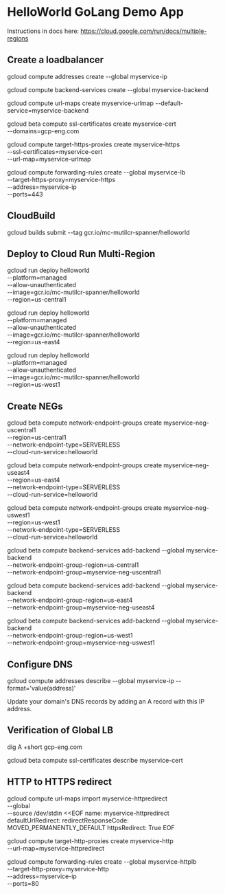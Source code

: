 # HelloWorld GoLang Demo App

Instructions in docs here: https://cloud.google.com/run/docs/multiple-regions

## Create a loadbalancer

gcloud compute addresses create --global myservice-ip

gcloud compute backend-services create --global myservice-backend

gcloud compute url-maps create myservice-urlmap --default-service=myservice-backend

gcloud beta compute ssl-certificates create myservice-cert \
 --domains=gcp-eng.com

gcloud compute target-https-proxies create myservice-https \
 --ssl-certificates=myservice-cert \
 --url-map=myservice-urlmap

gcloud compute forwarding-rules create --global myservice-lb \
 --target-https-proxy=myservice-https \
 --address=myservice-ip \
 --ports=443

## CloudBuild

gcloud builds submit --tag gcr.io/mc-mutilcr-spanner/helloworld

## Deploy to Cloud Run Multi-Region

gcloud run deploy helloworld \
 --platform=managed \
 --allow-unauthenticated \
 --image=gcr.io/mc-mutilcr-spanner/helloworld \
 --region=us-central1

gcloud run deploy helloworld \
 --platform=managed \
 --allow-unauthenticated \
 --image=gcr.io/mc-mutilcr-spanner/helloworld \
 --region=us-east4

gcloud run deploy helloworld \
 --platform=managed \
 --allow-unauthenticated \
 --image=gcr.io/mc-mutilcr-spanner/helloworld \
 --region=us-west1

## Create NEGs

gcloud beta compute network-endpoint-groups create myservice-neg-uscentral1 \
 --region=us-central1 \
 --network-endpoint-type=SERVERLESS \
 --cloud-run-service=helloworld

gcloud beta compute network-endpoint-groups create myservice-neg-useast4 \
 --region=us-east4 \
 --network-endpoint-type=SERVERLESS \
 --cloud-run-service=helloworld

gcloud beta compute network-endpoint-groups create myservice-neg-uswest1 \
 --region=us-west1 \
 --network-endpoint-type=SERVERLESS \
 --cloud-run-service=helloworld

gcloud beta compute backend-services add-backend --global myservice-backend \
 --network-endpoint-group-region=us-central1 \
 --network-endpoint-group=myservice-neg-uscentral1

gcloud beta compute backend-services add-backend --global myservice-backend \
 --network-endpoint-group-region=us-east4 \
 --network-endpoint-group=myservice-neg-useast4

gcloud beta compute backend-services add-backend --global myservice-backend \
 --network-endpoint-group-region=us-west1 \
 --network-endpoint-group=myservice-neg-uswest1

## Configure DNS

gcloud compute addresses describe --global myservice-ip --format='value(address)'

Update your domain's DNS records by adding an A record with this IP address.

## Verification of Global LB

dig A +short gcp-eng.com

gcloud beta compute ssl-certificates describe myservice-cert

## HTTP to HTTPS redirect

gcloud compute url-maps import myservice-httpredirect \
 --global \
 --source /dev/stdin <<EOF
name: myservice-httpredirect
defaultUrlRedirect:
redirectResponseCode: MOVED_PERMANENTLY_DEFAULT
httpsRedirect: True
EOF

gcloud compute target-http-proxies create myservice-http \
 --url-map=myservice-httpredirect

gcloud compute forwarding-rules create --global myservice-httplb \
 --target-http-proxy=myservice-http \
 --address=myservice-ip \
 --ports=80
